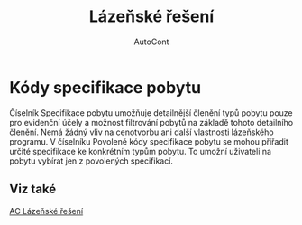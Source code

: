 ﻿---
    title: "Lázeňské řešení"
    author: AutoCont
    ms.date: 04/30/2018
    ms.topic: article
    ms.prod: dynamics-nav-2017
    ms.contentlocale: cs-cz
    ms.lasthandoff: 04/30/2018
---

# Kódy specifikace pobytu

Číselník Specifikace pobytu umožňuje detailnější členění typů pobytu pouze pro evidenční účely a možnost filtrování pobytů na základě tohoto detailního členění. Nemá žádný vliv na cenotvorbu ani další vlastnosti lázeňského programu. V číselníku Povolené kódy specifikace pobytu se mohou přiřadit určité specifikace ke konkrétním typům pobytu. To umožní uživateli na pobytu vybírat jen z povolených specifikací. 


## <a name="see-also"></a>Viz také
[AC Lázeňské řešení](ac-spa-solution.md)